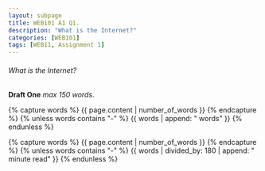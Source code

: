 ```yaml
---
layout: subpage
title: WEB101 A1 Q1.
description: "What is the Internet?"
categories: [WEB101]
tags: [WEB11, Assignment 1]
---
```


###### What is the Internet?

**Draft One** *max 150 words*.

{% capture words %}
  {{ page.content | number_of_words }}
{% endcapture %}
{% unless words contains "-" %}
  {{ words | append: " words" }}
{% endunless %}

{% capture words %}
  {{ page.content | number_of_words }}
{% endcapture %}
{% unless words contains "-" %}
  {{ words | divided_by: 180 | append: " minute read" }}
{% endunless %}
